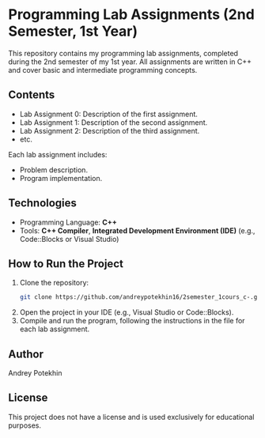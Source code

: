 # Programming Lab Assignments (2nd Semester, 1st Year)

This repository contains my programming lab assignments, completed during the 2nd semester of my 1st year. All assignments are written in C++ and cover basic and intermediate programming concepts.

## Contents

- Lab Assignment 0: Description of the first assignment.
- Lab Assignment 1: Description of the second assignment.
- Lab Assignment 2: Description of the third assignment.
- etc.

Each lab assignment includes:
- Problem description.
- Program implementation.

## Technologies

- Programming Language: **C++**
- Tools: **C++ Compiler**, **Integrated Development Environment (IDE)** (e.g., Code::Blocks or Visual Studio)

## How to Run the Project

1.  Clone the repository:
    ```bash
    git clone https://github.com/andreypotekhin16/2semester_1cours_c-.git
    ```
2.  Open the project in your IDE (e.g., Visual Studio or Code::Blocks).
3.  Compile and run the program, following the instructions in the file for each lab assignment.

## Author
Andrey Potekhin

## License
This project does not have a license and is used exclusively for educational purposes.
